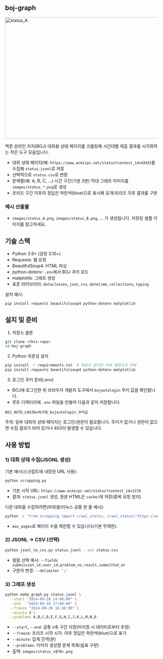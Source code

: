 ## boj-graph

<img width="1500" height="400" alt="status_A" src="https://github.com/user-attachments/assets/a8a5a2dd-b24d-45b7-9aa0-d2b749273c01" />

백준 온라인 저지(BOJ) 대회용 상태 페이지를 크롤링해 시간대별 제출 결과를 시각화하는 작은 도구 모음입니다.

- 대회 상태 페이지(예: `https://www.acmicpc.net/status?contest_id=XXXX`)를 수집해 `status.jsonl`로 저장
- 선택적으로 `status.csv`로 변환
- 문제별(예: A, B, C, ...) 시간 구간(기본 3분) 막대 그래프 이미지를 `images/status_*.png`로 생성
- 프리즈 구간 이후의 정답은 파란색(blue)으로 표시해 공개/프리즈 이후 결과를 구분

### 예시 산출물
- `images/status_A.png`, `images/status_B.png`, ... 가 생성됩니다. 저장된 샘플 이미지를 참고하세요.


## 기술 스택
- Python 3.9+ (권장 3.10+)
- Requests: 웹 요청
- BeautifulSoup4: HTML 파싱
- python-dotenv: `.env`에서 BOJ 쿠키 로드
- matplotlib: 그래프 생성
- 표준 라이브러리: `dataclasses`, `json`, `csv`, `datetime`, `collections`, `typing`

설치 예시:
```bash
pip install requests beautifulsoup4 python-dotenv matplotlib
```


## 설치 및 준비
1) 저장소 클론
```bash
git clone <this-repo>
cd boj-graph
```

2) Python 의존성 설치
```bash
pip install -r requirements.txt  # 파일이 없다면 아래 명령으로 대체
pip install requests beautifulsoup4 python-dotenv matplotlib
```

3) 로그인 쿠키 준비(.env)
- BOJ에 로그인한 뒤 브라우저 개발자 도구에서 `bojautologin` 쿠키 값을 확인합니다.
- 루트 디렉터리에 `.env` 파일을 만들어 다음과 같이 저장합니다:
```env
BOJ_AUTO_LOGIN=여기에_bojautologin_쿠키값
```

주의: 일부 대회의 상태 페이지는 로그인/권한이 필요합니다. 쿠키가 없거나 권한이 없으면 수집 결과가 비어 있거나 403이 발생할 수 있습니다.


## 사용 방법
### 1) 대회 상태 수집(JSONL 생성)
기본 예시(스크립트에 내장된 URL 사용):
```bash
python scrapping.py
```
- 기본 시작 URL: `https://www.acmicpc.net/status?contest_id=1378`
- 결과: `status.jsonl` 생성, 원본 HTML은 `cache/`에 저장(중복 요청 방지)

다른 대회를 수집하려면(파워셸/리눅스 공통 한 줄 예시):
```bash
python -c "from scrapping import crawl_status; crawl_status('https://www.acmicpc.net/status?contest_id=XXXX', output_jsonl='status.jsonl', max_pages=None, use_cache=True)"
```
- `max_pages`로 페이지 수를 제한할 수 있습니다(기본 무제한).

### 2) JSONL → CSV (선택)
```bash
python jsonl_to_csv.py status.jsonl --out status.csv
```
- 컬럼 선택 예시: `--fields submission_id,user_id,problem_no,result,submitted_at`
- 구분자 변경: `--delimiter ';'`

### 3) 그래프 생성
```bash
python make_graph.py status.jsonl \
  --start "2024-09-28 14:00:00" \
  --end   "2024-09-28 17:00:00" \
  --freeze "2024-09-28 16:30:00" \
  --minute 3 \
  --problems A,B,C,D,E,F,G,H,I,J,K,L,M,N,O
```
- `--start`, `--end`: 공통 x축 구간 지정(미지정 시 데이터로부터 추정)
- `--freeze`: 프리즈 시작 시각. 이후 정답은 파란색(blue)으로 표기
- `--minute`: 집계 간격(분)
- `--problems`: 이미지 생성할 문제 목록(쉼표 구분)
- 출력: `images/status_<문제>.png`
